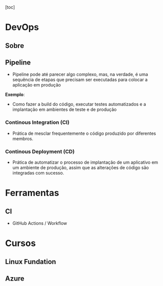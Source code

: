 [toc]
# DevOps
## Sobre
## Pipeline
- Pipeline pode até parecer algo complexo, mas, na verdade, é uma sequência de etapas que precisam ser executadas para colocar a aplicação em produção

**Exemplo**:
- Como fazer a build do código, executar testes automatizados e a implantação em ambientes de teste e de produção

### Continous Integration (CI)
- Prática de mesclar frequentemente o código produzido por diferentes membros.
### Continous Deployment (CD)
- Prática de automatizar o processo de implantação de um aplicativo em um ambiente de produção, assim que as alterações de código são integradas com sucesso. 
# Ferramentas
## CI
- GitHub Actions / Workflow
# Cursos
## Linux Fundation
## Azure
